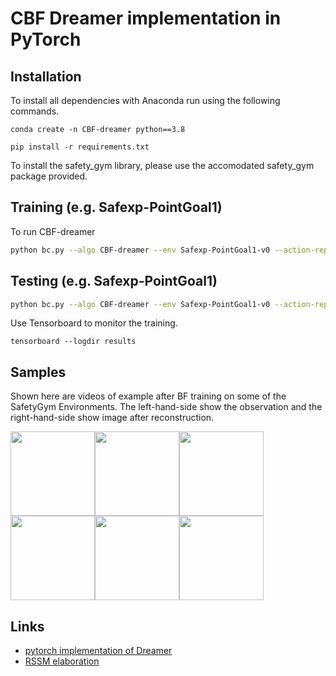 CBF Dreamer implementation in PyTorch
======

## Installation
To install all dependencies with Anaconda run using the following commands. 

`conda create -n CBF-dreamer python==3.8` 

`pip install -r requirements.txt` 

To install the safety_gym library, please use the accomodated safety_gym package provided.

## Training (e.g. Safexp-PointGoal1)
To run CBF-dreamer
```bash
python bc.py --algo CBF-dreamer --env Safexp-PointGoal1-v0 --action-repeat 2 --id {name_of_exp}
```

## Testing (e.g. Safexp-PointGoal1)
```bash
python bc.py --algo CBF-dreamer --env Safexp-PointGoal1-v0 --action-repeat 2 --test --render --models {.pth_file_load} --id {name_of_exp}
```

<!-- For best performance with DeepMind Control Suite, try setting environment variable `MUJOCO_GL=egl` (see instructions and details [here](https://github.com/deepmind/dm_control#rendering)). -->

Use Tensorboard to monitor the training.

`tensorboard --logdir results`

## Samples
Shown here are videos of example after BF training on some of the SafetyGym Environments. The left-hand-side show the observation and the right-hand-side show image after reconstruction.

<img height="135" src="./imgs/PointGoal1.gif"><img height="135" src="./imgs/CarGoal1.gif"><img height="135" src="./imgs/PointGoal2.gif">
<img height="135" src="./imgs/PointPush1.gif"><img height="135" src="./imgs/DoggoGoal1.gif"><img height="135" src="./imgs/PointButton1.gif">


<!-- (Note! Tested once using seed 0.)

* [State-SAC](https://github.com/denisyarats/pytorch_sac)
* [PlaNet-PyTorch](https://github.com/Kaixhin/PlaNet)
* [SAC-AE](https://github.com/denisyarats/pytorch_sac_ae)
* [SLAC](https://github.com/ku2482/slac.pytorch)
* [CURL](https://github.com/MishaLaskin/curl)
* [Dreamer (tensorflow2 implementation)](https://github.com/danijar/dreamer)

### NOTE! All the steps below are environment steps. (All the results below are trained 1000 episodes. Each espisode length is 1000 steps. Actual number of sampled data are steps/action_repeat. )

<p align="center">
  <img width="800" src="./imgs/results_table.png">
</p>
 -->
<!-- <p align="center">
  <img height="128" src="./imgs/PointPush1.gif">
</p> -->

<!-- Pretrained models can be found in the [releases](https://github.com/Kaixhin/PlaNet/releases). -->

## Links
- [pytorch implementation of Dreamer](https://github.com/yusukeurakami/dreamer-pytorch)
- [RSSM elaboration](https://arxiv.org/abs/1811.04551)
